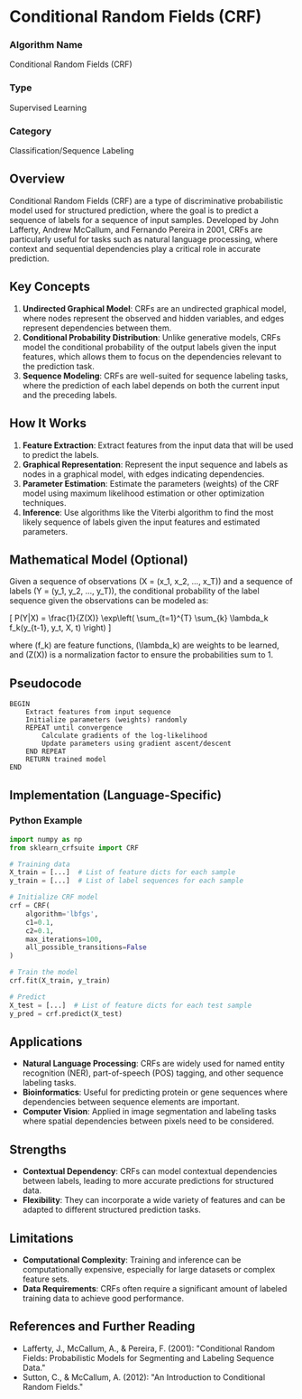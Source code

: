 # Conditional Random Fields (CRF)

### Algorithm Name
Conditional Random Fields (CRF)

### Type
Supervised Learning

### Category
Classification/Sequence Labeling

## Overview
Conditional Random Fields (CRF) are a type of discriminative probabilistic model used for structured prediction, where the goal is to predict a sequence of labels for a sequence of input samples. Developed by John Lafferty, Andrew McCallum, and Fernando Pereira in 2001, CRFs are particularly useful for tasks such as natural language processing, where context and sequential dependencies play a critical role in accurate prediction.

## Key Concepts
1. **Undirected Graphical Model**: CRFs are an undirected graphical model, where nodes represent the observed and hidden variables, and edges represent dependencies between them.
2. **Conditional Probability Distribution**: Unlike generative models, CRFs model the conditional probability of the output labels given the input features, which allows them to focus on the dependencies relevant to the prediction task.
3. **Sequence Modeling**: CRFs are well-suited for sequence labeling tasks, where the prediction of each label depends on both the current input and the preceding labels.

## How It Works
1. **Feature Extraction**: Extract features from the input data that will be used to predict the labels.
2. **Graphical Representation**: Represent the input sequence and labels as nodes in a graphical model, with edges indicating dependencies.
3. **Parameter Estimation**: Estimate the parameters (weights) of the CRF model using maximum likelihood estimation or other optimization techniques.
4. **Inference**: Use algorithms like the Viterbi algorithm to find the most likely sequence of labels given the input features and estimated parameters.

## Mathematical Model (Optional)
Given a sequence of observations \(X = (x_1, x_2, ..., x_T)\) and a sequence of labels \(Y = (y_1, y_2, ..., y_T)\), the conditional probability of the label sequence given the observations can be modeled as:

\[ P(Y|X) = \frac{1}{Z(X)} \exp\left( \sum_{t=1}^{T} \sum_{k} \lambda_k f_k(y_{t-1}, y_t, X, t) \right) \]

where \(f_k\) are feature functions, \(\lambda_k\) are weights to be learned, and \(Z(X)\) is a normalization factor to ensure the probabilities sum to 1.

## Pseudocode
```
BEGIN
    Extract features from input sequence
    Initialize parameters (weights) randomly
    REPEAT until convergence
        Calculate gradients of the log-likelihood
        Update parameters using gradient ascent/descent
    END REPEAT
    RETURN trained model
END
```

## Implementation (Language-Specific)
### Python Example
```python
import numpy as np
from sklearn_crfsuite import CRF

# Training data
X_train = [...]  # List of feature dicts for each sample
y_train = [...]  # List of label sequences for each sample

# Initialize CRF model
crf = CRF(
    algorithm='lbfgs',
    c1=0.1,
    c2=0.1,
    max_iterations=100,
    all_possible_transitions=False
)

# Train the model
crf.fit(X_train, y_train)

# Predict
X_test = [...]  # List of feature dicts for each test sample
y_pred = crf.predict(X_test)
```

## Applications
- **Natural Language Processing**: CRFs are widely used for named entity recognition (NER), part-of-speech (POS) tagging, and other sequence labeling tasks.
- **Bioinformatics**: Useful for predicting protein or gene sequences where dependencies between sequence elements are important.
- **Computer Vision**: Applied in image segmentation and labeling tasks where spatial dependencies between pixels need to be considered.

## Strengths
- **Contextual Dependency**: CRFs can model contextual dependencies between labels, leading to more accurate predictions for structured data.
- **Flexibility**: They can incorporate a wide variety of features and can be adapted to different structured prediction tasks.

## Limitations
- **Computational Complexity**: Training and inference can be computationally expensive, especially for large datasets or complex feature sets.
- **Data Requirements**: CRFs often require a significant amount of labeled training data to achieve good performance.

## References and Further Reading
- Lafferty, J., McCallum, A., & Pereira, F. (2001): "Conditional Random Fields: Probabilistic Models for Segmenting and Labeling Sequence Data."
- Sutton, C., & McCallum, A. (2012): "An Introduction to Conditional Random Fields."
